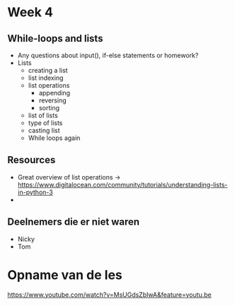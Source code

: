 # Week 4

## While-loops and lists
- Any questions about input(), if-else statements or homework?
- Lists
  - creating a list
  - list indexing
  - list operations
    - appending
    - reversing
    - sorting
  - list of lists
  - type of lists
  - casting list
  - While loops again
 

## Resources
- Great overview of list operations -> https://www.digitalocean.com/community/tutorials/understanding-lists-in-python-3
- 

## Deelnemers die er niet waren

- Nicky
- Tom

# Opname van de les
https://www.youtube.com/watch?v=MsUGdsZbIwA&feature=youtu.be
